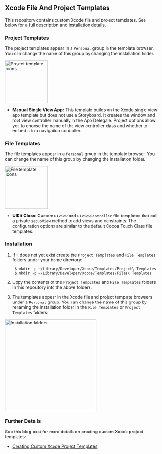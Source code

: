 ## Xcode File And Project Templates

This repository contains custom Xcode file and project templates. See below for a full description and installation details.

### Project Templates

The project templates appear in a `Personal` group in the template browser. You can change the name of this group by changing the installation folder.

<img src="project-templates.png" width="140" alt="Project template icons">

+ **Manual Single View App:** This template builds on the Xcode single view app template but does not use a Storyboard. It creates the window and root view controller manually in the App Delegate. Project options allow you to choose the name of the view controller class and whether to embed it in a navigation controller.

### File Templates

The file templates appear in a `Personal` group in the template browser. You can change the name of this group by changing the installation folder.

<img src="file-templates.png" width="140" alt="File template icons">

+ **UIKit Class:** Custom `UIView` and `UIViewController` file templates that call a private `setupView` method to add views and constraints. The configuration options are similar to the default Cocoa Touch Class file templates.

### Installation

1. If it does not yet exist create the `Project Templates` and `File Templates` folders under your home directory:

        $ mkdir -p ~/Library/Developer/Xcode/Templates/Project\ Templates
        $ mkdir -p ~/Library/Developer/Xcode/Templates/Files\ Templates

2. Copy the contents of the `Project Templates` and `File Templates` folders in this repository into the above folders.

3. The templates appear in the Xcode file and project template browsers under a `Personal` group. You can change the name of this group by renaming the installation folder in the `File Templates` or `Project Templates` folders:
<img src="installation.png" width="300" alt="Installation folders">

### Further Details

See this blog post for more details on creating custom Xcode project templates:

+ [Creating Custom Xcode Project Templates](https://useyourloaf.com/blog/creating-custom-xcode-project-templates/)
